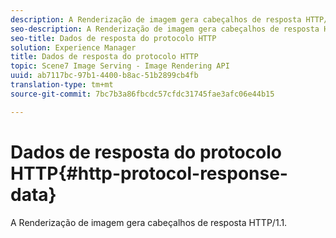 ```yaml
---
description: A Renderização de imagem gera cabeçalhos de resposta HTTP/1.1.
seo-description: A Renderização de imagem gera cabeçalhos de resposta HTTP/1.1.
seo-title: Dados de resposta do protocolo HTTP
solution: Experience Manager
title: Dados de resposta do protocolo HTTP
topic: Scene7 Image Serving - Image Rendering API
uuid: ab7117bc-97b1-4400-b8ac-51b2899cb4fb
translation-type: tm+mt
source-git-commit: 7bc7b3a86fbcdc57cfdc31745fae3afc06e44b15

---
```



# Dados de resposta do protocolo HTTP{#http-protocol-response-data}

A Renderização de imagem gera cabeçalhos de resposta HTTP/1.1.

